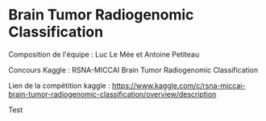 # Brain Tumor Radiogenomic Classification

Composition de l'équipe : Luc Le Mée et Antoine Petiteau

Concours Kaggle : RSNA-MICCAI Brain Tumor Radiogenomic Classification

Lien de la compétition kaggle : https://www.kaggle.com/c/rsna-miccai-brain-tumor-radiogenomic-classification/overview/description

Test
